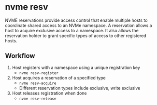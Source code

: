 # nvme resv

NVME reservations provide access control that enable multiple hosts to coordinate shared access to an NVMe namespace. A reservation allows a host to acquire exclusive access to a namespace. It also allows the reservation holder to grant specific types of access to other registered hosts.

## Workflow
1. Host registers with a namespace using a unique registration key
    - `nvme resv-register`
1. Host acquires a reservation of a specified type
    - `nvme resv-acquire`
    - Different reservation types include exclusive, write exclusive
1. Host releases registration when done
    - `nvme resv-release`

